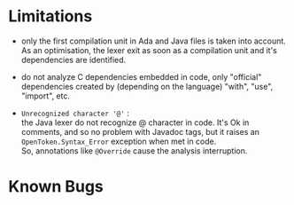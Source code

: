 Limitations
===========

- only the first compilation unit in Ada and Java files is taken into account.
  As an optimisation, the lexer exit as soon as a compilation unit and
  it's dependencies are identified.

- do not analyze C dependencies embedded in code, only "official" dependencies
  created by (depending on the language) "with", "use", "import", etc.

- `Unrecognized character '@'` :  
the Java lexer do not recognize @ character in code. It's Ok in comments, and so no problem with Javadoc tags, but it raises an `OpenToken.Syntax_Error` exception when met in code.  
So, annotations like `@Override` cause the analysis interruption.

Known Bugs
==========


